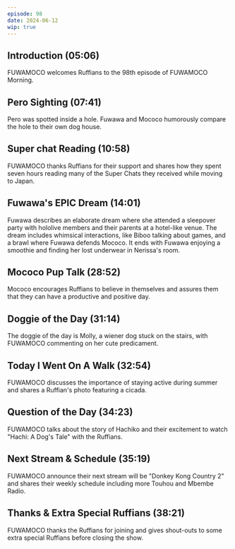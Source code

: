 ```yaml
---
episode: 98
date: 2024-06-12
wip: true
---
```


## Introduction (05:06)

FUWAMOCO welcomes Ruffians to the 98th episode of FUWAMOCO Morning.

## Pero Sighting (07:41)

Pero was spotted inside a hole. Fuwawa and Mococo humorously compare the hole to their own dog house.

## Super chat Reading (10:58)

FUWAMOCO thanks Ruffians for their support and shares how they spent seven hours reading many of the Super Chats they received while moving to Japan.

## Fuwawa's EPIC Dream (14:01)

Fuwawa describes an elaborate dream where she attended a sleepover party with hololive members and their parents at a hotel-like venue. The dream includes whimsical interactions, like Biboo talking about games, and a brawl where Fuwawa defends Mococo. It ends with Fuwawa enjoying a smoothie and finding her lost underwear in Nerissa's room.

## Mococo Pup Talk (28:52)

Mococo encourages Ruffians to believe in themselves and assures them that they can have a productive and positive day.

## Doggie of the Day (31:14)

The doggie of the day is Molly, a wiener dog stuck on the stairs, with FUWAMOCO commenting on her cute predicament.

## Today I Went On A Walk (32:54)

FUWAMOCO discusses the importance of staying active during summer and shares a Ruffian's photo featuring a cicada.

## Question of the Day (34:23)

FUWAMOCO talks about the story of Hachiko and their excitement to watch "Hachi: A Dog's Tale" with the Ruffians.

## Next Stream & Schedule (35:19)

FUWAMOCO announce their next stream will be "Donkey Kong Country 2" and shares their weekly schedule including more Touhou and Mbembe Radio.

## Thanks & Extra Special Ruffians (38:21)

FUWAMOCO thanks the Ruffians for joining and gives shout-outs to some extra special Ruffians before closing the show.
